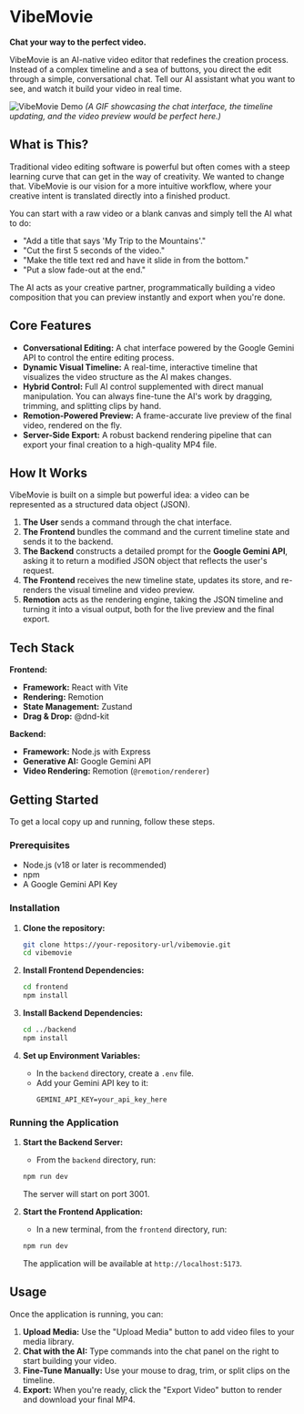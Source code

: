 # VibeMovie

**Chat your way to the perfect video.**

VibeMovie is an AI-native video editor that redefines the creation process. Instead of a complex timeline and a sea of buttons, you direct the edit through a simple, conversational chat. Tell our AI assistant what you want to see, and watch it build your video in real time.

![VibeMovie Demo](https://via.placeholder.com/800x450.png?text=VibeMovie+Application+Demo)
*(A GIF showcasing the chat interface, the timeline updating, and the video preview would be perfect here.)*

## What is This?

Traditional video editing software is powerful but often comes with a steep learning curve that can get in the way of creativity. We wanted to change that. VibeMovie is our vision for a more intuitive workflow, where your creative intent is translated directly into a finished product.

You can start with a raw video or a blank canvas and simply tell the AI what to do:
*   "Add a title that says 'My Trip to the Mountains'."
*   "Cut the first 5 seconds of the video."
*   "Make the title text red and have it slide in from the bottom."
*   "Put a slow fade-out at the end."

The AI acts as your creative partner, programmatically building a video composition that you can preview instantly and export when you're done.

## Core Features

*   **Conversational Editing:** A chat interface powered by the Google Gemini API to control the entire editing process.
*   **Dynamic Visual Timeline:** A real-time, interactive timeline that visualizes the video structure as the AI makes changes.
*   **Hybrid Control:** Full AI control supplemented with direct manual manipulation. You can always fine-tune the AI's work by dragging, trimming, and splitting clips by hand.
*   **Remotion-Powered Preview:** A frame-accurate live preview of the final video, rendered on the fly.
*   **Server-Side Export:** A robust backend rendering pipeline that can export your final creation to a high-quality MP4 file.

## How It Works

VibeMovie is built on a simple but powerful idea: a video can be represented as a structured data object (JSON).

1.  **The User** sends a command through the chat interface.
2.  **The Frontend** bundles the command and the current timeline state and sends it to the backend.
3.  **The Backend** constructs a detailed prompt for the **Google Gemini API**, asking it to return a modified JSON object that reflects the user's request.
4.  **The Frontend** receives the new timeline state, updates its store, and re-renders the visual timeline and video preview.
5.  **Remotion** acts as the rendering engine, taking the JSON timeline and turning it into a visual output, both for the live preview and the final export.

## Tech Stack

**Frontend:**
*   **Framework:** React with Vite
*   **Rendering:** Remotion
*   **State Management:** Zustand
*   **Drag & Drop:** @dnd-kit

**Backend:**
*   **Framework:** Node.js with Express
*   **Generative AI:** Google Gemini API
*   **Video Rendering:** Remotion (`@remotion/renderer`)

## Getting Started

To get a local copy up and running, follow these steps.

### Prerequisites

*   Node.js (v18 or later is recommended)
*   npm
*   A Google Gemini API Key

### Installation

1.  **Clone the repository:**
    ```sh
    git clone https://your-repository-url/vibemovie.git
    cd vibemovie
    ```

2.  **Install Frontend Dependencies:**
    ```sh
    cd frontend
    npm install
    ```

3.  **Install Backend Dependencies:**
    ```sh
    cd ../backend
    npm install
    ```

4.  **Set up Environment Variables:**
    *   In the `backend` directory, create a `.env` file.
    *   Add your Gemini API key to it:
        ```env
        GEMINI_API_KEY=your_api_key_here
        ```

### Running the Application

1.  **Start the Backend Server:**
    *   From the `backend` directory, run:
    ```sh
    npm run dev
    ```
    The server will start on port 3001.

2.  **Start the Frontend Application:**
    *   In a new terminal, from the `frontend` directory, run:
    ```sh
    npm run dev
    ```
    The application will be available at `http://localhost:5173`.

## Usage

Once the application is running, you can:
1.  **Upload Media:** Use the "Upload Media" button to add video files to your media library.
2.  **Chat with the AI:** Type commands into the chat panel on the right to start building your video.
3.  **Fine-Tune Manually:** Use your mouse to drag, trim, or split clips on the timeline.
4.  **Export:** When you're ready, click the "Export Video" button to render and download your final MP4.
